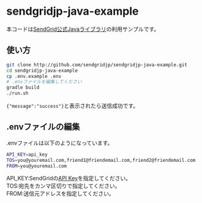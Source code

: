 # sendgridjp-java-example

本コードは[SendGrid公式Javaライブラリ](https://github.com/sendgrid/sendgrid-java)の利用サンプルです。

## 使い方

```bash
git clone http://github.com/sendgridjp/sendgridjp-java-example.git
cd sendgridjp-java-example
cp .env.example .env
# .envファイルを編集してください
gradle build
./run.sh
```
`{"message":"success"}`と表示されたら送信成功です。

## .envファイルの編集
.envファイルは以下のようになっています。

```bash
API_KEY=api_key
TOS=you@youremail.com,friend1@friendemail.com,friend2@friendemail.com
FROM=you@youremail.com
```
API_KEY:SendGridの[API Key](https://sendgrid.kke.co.jp/docs/User_Manual_JP/Settings/api_keys.html)を指定してください。  
TOS:宛先をカンマ区切りで指定してください。  
FROM:送信元アドレスを指定してください。  
